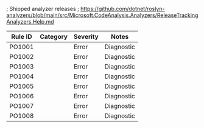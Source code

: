 ﻿; Shipped analyzer releases
; https://github.com/dotnet/roslyn-analyzers/blob/main/src/Microsoft.CodeAnalysis.Analyzers/ReleaseTrackingAnalyzers.Help.md

 Rule ID | Category | Severity | Notes      
 --------|----------|----------|--------------------
 PO1001  |          | Error    | Diagnostic 
 PO1002  |          | Error    | Diagnostic
 PO1003  |          | Error    | Diagnostic
 PO1004  |          | Error    | Diagnostic
 PO1005  |          | Error    | Diagnostic
 PO1006  |          | Error    | Diagnostic
 PO1007  |          | Error    | Diagnostic
 PO1008  |          | Error    | Diagnostic
